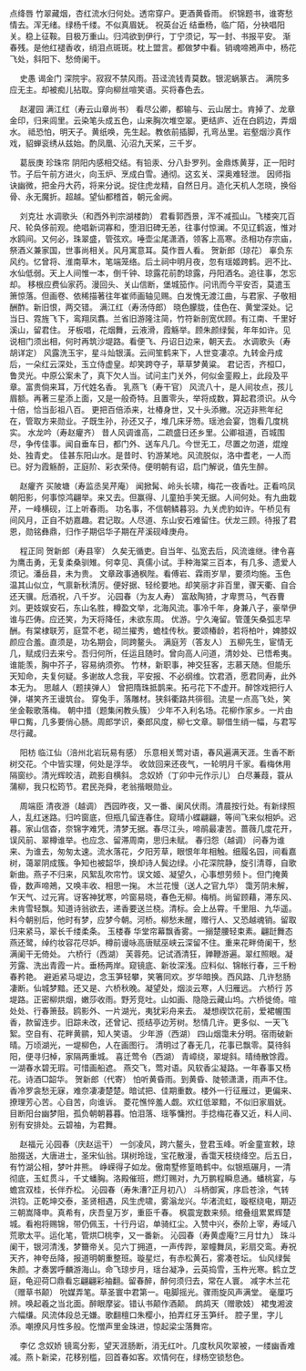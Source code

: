 <!-- { "loadSidebar": true } -->
点绛唇
竹翠藏烟，杏红流水归何处。透帘穿户。更酒黄昏雨。 
织锦题书，谁寄愁情去。浑无绪。绿杨千缕。不似真眉妩。 
祝英台近
结垂杨，临广陌，分袂唱阳关。稳上征鞍。目极万重山。归鸿欲到伊行，丁宁须记，写一封、书报平安。 
渐春残。是他红褪香收，绡泪点斑斑。枕上盟言。都做梦中看。销魂啼鴂声中，杨花飞处，斜阳下、愁倚阑干。 

　
史愚
谒金门
深院宇。寂寂不禁风雨。苔迳流钱青莫数。银泥蜗篆古。 
满院多应无主。却被痴儿拈取。穿向柳丝喧笑语。买将春色去。 

　
赵灌园
满江红（寿云山章尚书）
看尽公卿，都输与、云山居士。肯掉了、龙章金印，归来闾里。云染笔头成五色，山来胸次堆空翠。更结庐、近在白鸥边，弄烟水。 
祗恐怕，明天子。黄纸唤，先生起。教依前插脚，孔弯丛里。岩壑烟沙真作戏，貂蝉衮绣从兹始。酌凤凰、沁沼九天桨，三千岁。 

　
葛辰庚
珍珠帘
阴阳内感相交结。有铅汞、分八卦罗列。金鼎炼黄芽，正一阳时节。子后午前方进火，向玉炉、烹成白雪。通彻。这玄关、深奥难轻泄。 
因师指诀幽微，把金丹大药，将来分说。捉住虎龙精，自然日月。造化天机人怎晓，换俗骨、永无魔折。超越。望仙都稽首，朝元金阙。 

　
刘克壮
水调歌头（和西外判宗湖楼韵）
君看郭西景，浑不减孤山。飞楼突兀百尺、轮奂侈前观。绝唱新词寡和，堕泪旧碑无恙，往事付惊澜。不见辽鹤返，惟对水鸥间。又何必，珠翠盛，管弦欢。唾壶尘尾潇酒，领客上高寒。丞相功存宗庙，祭酒义兼家国，世事尚相关。风月寓意耳。莫作晋人看。 
贺新郎（琼花）
辜负东风约。忆曾将、淮南草木，笔端笼络。后土祠中明月夜，忽有瑶姬跨鹤。迥不比、水仙低弱。天上人间惟一本，倒千钟、琼露花前酌琼露，丹阳酒名。追往事，怎忘却。 
移根应费仙家药。漫回头、关山信断，堡城笳作。问讯而今平安否，莫遣玉箫惊落。但画卷、依稀描著往年崔师画轴见赐。白发愧无渡江曲，与君家、子敬相酬酢。新旧恨，两交错。 
满江红（寿汤侍郎）
晓色朦胧，佳色在、黄堂深处。记当日、霓旌飞下，鸾翔凤翥。兰省旧游隆注简，竹符新剖宽优顾。有江南、千里好溪山，留君住。 
牙板唱，花烟舞，云液滑，霞觞举。顾朱颜绿鬓，年年如许。见说相门须出相，何时再筑沙堤路。看便飞、丹诏日边来，朝天去。 
水调歌头（寿胡详定）
风露洗玉宇，星斗灿银潢。云间笙鹤来下，人世变凄凉。九转金丹成后，一朵红云深处，玉立侍虚皇。却笑跨夺子，草草梦黄粱。 
君记否，齐桓□，鲁灵光。中原公案未了，真下欠人当。试问主门关外，何似金銮殿上，此段及平章。富贵倘来耳，万代姓名香。 
乳燕飞（寿干官）
风流八十，是人间妆点，孩儿眉额。再著三星添上面，又是一般奇特。且置零头，举将成数，算起君须识。从今十倍，恰当彭祖八百。 
更把百倍添来，壮椿身世，又十头添撇。况迈非熊年纪在，管取方来勋业。子既生孙，孙还又子，堆几床牙笏。瑶池会宴，饱看几度桃实。 
水龙吟（寿赵癯齐）
昔人风调谁高，二疏盛日还乡里。公卿祖道，百城围尽，争传佳事。闻自垂车日，都门外、送车凡几。今世无工，尽置之勿道，焜煌处、独青史。 
佳甚东阳山水。是昔时、钓游某地。风流脱似，洛中耆老，一人而已。好为霞觞酹，正庭阶、彩衣荣侍。便明朝有诏，启门解说，值先生醉。 

　
赵癯齐
买陂塘（寿监丞吴芹庵）
闻掀髯、岭头长啸，梅花一夜香吐。正看呜凤朝阳影，何事惊鸿翩举。来又去。但赢得、儿童拍手笑无据。人间何处。有九曲栽芹，一峰横砚，江上听春雨。 
功名事，不信朝鳞暮羽。九关虎豹如许。午桥见有间风月，正自不妨嘉趣。君记取。人尽道、东山安石难留住。伏龙三顾。待报了君恩，勋铭彝鼎，归作子期侣华子期在芹溪砚峰庚舟。 

　
程正同
贺新郎（寿县宰）
久矣无循吏。自当年、弘宽去后，风流谁继。律令喜为鹰击勇，无复柔桑驯雉。何幸见、真儒小试。手种海棠三百本，有几多、遗爱人须记。潘岳县，未为贵。 
文章政事通枫陛。看傅岩、霖雨岁旱，要须均施。玉色温其山似立，气禀新秋清厉。便好据、轻纶要地。却笑丽才非百里，骤天衢、自合还天骥。卮酒祝，八千岁。 
沁园春（为友人寿）
富敌陶猗，才卑贾马，气吞曹刘。更妓娱安石，东山名胜，樽盈文举，北海风流。事冷千年，身兼八子，豪举伊谁与匹俦。应还笑，为天将降任，未欲东周。 
优游。宁久淹留。管蓬矢桑弧志早酬。有棠棣联芳，庭萱不老，砌兰擢秀，蟾桂传秋。要颂椿龄，若将柏叶，婢膝奴颜应合羞。直须是，功名期会，同跨鳌头。 
满庭芳（答友人）
五柳先生，宦情无几，赋成归去来兮。吾归何所，任运且随时。曾向高人问道，清妙处、已悟希夷。谁能羡，胸中芥子，容易纳须弥。 
竹林，新职事，神交狂客，志慕天随。但能乐天知命，夫复何疑。多谢故人念我，平安报、不必纲维。饮君酒，愿君同寿，此外本无为。 
思越人（题挟弹人）
曾把隋珠抵鹊来。拓弓花下不虚开。醉馀戏把行人弹，堪笑齐王谩筑台。 
穿兔手，落雕材。狭斜衢路共徘徊。流星一点高飞处，笑坐金鞍歌落梅。 
朝中措（题集闲教头簇）
少年不入利名场。花柳作家乡。一片由甲口觜，几多要俏心肠。周郎学识，秦郎风度，柳七文章。聊借生绡一幅，与君写尽行藏。 

　
阳枋
临江仙（涪州北岩玩易有感）
乐意相关莺对语，春风遍满天涯。生香不断树交花。个中皆实理，何处是浮华。 
收敛回来还夜气，一轮明月千家。看梅休用隔窗纱。清光辉皎洁，疏影自横斜。 
念奴娇（丁卯中元作示儿）
白尽蒹葭，蓑从蒲柳，我只松筠节。君民尧舜，老翁揩眼勋业。 

　
周端臣
清夜游（越调）
西园昨夜，又一番、阑风伏雨。清晨按行处。有新绿照人，乱红迷路。归吟窗底，但瓶几留连春住。窥晴小蝶翩翩，等间飞来似相妒。迟暮。家山信杳，奈锦字难凭，清梦无据。春尽江头，啼鹃最凄苦。蔷薇几度花开，误风前、翠樽谁举。也应念、留滞周南，思归未赋。 
春归怨（越调）
问春为谁来、为谁去，匆匆太速。流水落花，夕阳芳草，眼恨年年相触。细履名园，间看嘉树，蔼翠阴成簇。争知也被韶华，换却诗人鬓边绿。小花深院静，旋引清尊，自歌新曲。燕子不归来，风絮乱吹帘竹。误文姬、凝望久，心事想劳频卜。但门掩黄昏，数声啼鴂，又唤丰收、相思一掬。 
木兰花慢（送人之官九华）
霭芳阴未解，乍天气、过元宵。讶客神犹寒，吟窗易晓，春色无柳。梅梢。尚留顾藉，滞东风、未肯雪轻飘。知道诗翁欲去，递香要送兰桡。清标。会上丛霄。千里阻、九华遥。料今朝别后，他时有梦，应梦今朝。河桥。柳愁未醒，赠行人、又恐越魂销。留取归来紧马，翠长千缕柔条。 
玉楼春
华堂帘幕飘香雾。一搦楚腰轻束素。翩跹舞态燕还鹭，绰约妆容花尽妒。樽前谩咏高唐赋巫峡云深留不住。重来花畔倚阑干，愁满阑干无倚处。 
六桥行（西湖）
芙蓉苑。记试酒清狂，亸鞭游遍。翠红照眼。凝芳露、洗出青霞一片。垂杨两岸。窥镜底、新妆深浅。应料似、锦帐行春，三千粉春矜艳。 
避逅紧马堤边，念玉笋轻攀，笑箸同欢。岁华暗换。西风路、几许愁肠凄断。仙城梦黯。还又是、六桥秋晚。凝望处，烟淡云寒，人归雁远。 
六桥行
苏堤路。正密柳烘烟，嫩莎收雨。野芳竞吐。山如画、隐隐云藏山坞。六桥徙倚。喧处处、行春箫鼓。鸥影外、一片湖光，夷犹彩舟来去。 
凝想禊饮花前，爱裙幄围香，款留连步。旧踪未改，还曾记、揽结亭边芳树。愁情几许。更多似、一天飞絮。空自有、花畔黄鹂，知人笑语。 
少年游（西湖）
四山烟霭未分明。宿雨破新晴。万顷湖光，一堤柳色，人在画图行。 
清明过了春无几，花事已飘零。莫待斜阳，便寻归棹，家隔两重城。 
喜迁莺令（西湖）
青嶂绕，翠堤斜。晴绮散馀霞。一湖春水碧无瑕。可惜画船遮。 
燕交飞，莺对语。风软香尘凝路。一年春事又杨花。诗酒□韶华。 
贺新郎（代寄）
怕听黄昏雨。到黄昏、陡顿潇潇，雨声不住。香冷罗衾愁无寐，难奈凄凄楚楚。暗试把、佳期重数。楼外一行征雁过，更偏来、撩理芳心苦。心自苦，向谁诉。 
菱花憔悴羞人觑。欢红低翠黯，不似旧家眉妩。目断阳台幽梦阻，孤负朝朝暮暮。怕泪落、瑶筝慵拊。手捻梅花春又近，料人间、别有安排处。云碧袖，为君舞。 

　
赵福元
沁园春（庆赵运干）
一剑凌风，跨六鳌头，登君玉峰。听金童宣敕，琼胎掇送，大唐进士，圣宋仙翁。琪树玲珑，宝花散漫，香霭天枝绕绛空。后五日，有竹湖公相，梦叶井熊。 
峥嵘得子如龙。傲南墅修篁皓鹤中。似银瓶碾月，一清彻底，玉虹贯斗，千丈蟠胸。洛殿催班，燃灯赐对，九万鹏程瞬息通。蟠桃宴，与蟾宫双桂，长伴乔松。 
沁园春（寿朱漕?正月初八）
斗柄御寅，序启苍涂，气转洪钧。正乾坤交泰，圣贤相遇，风生虎啸，雾滃龙兴。华渚流虹，璇枢绕电，期迈三朝嵩降申。真希有，庆吾皇万岁，重臣千春。 
枫震宠数来频。绾叠组累累辉楚城。看袍将赐锦，带仍佩玉，十行丹诏，单骑红尘。入赞中兴，泰阶上宰，寿域八荒歌太平。运化笔，管烘□桃李，又一番新。 
沁园春（寿黄虚庵?三月廿九）
珠斗阑干，银河清浅，梦籋帝关。见六丁拥道，一声传跸，翠幢舞凤，彩扇交鸾。寿祝天齐，神夸岳降，报道明朝重整班。璇星烂，有赤松黄石，雾凑苍坛。 
仙风绿鬓朱颜。才奏罢呼麟游海山。命飞琼步月，瑶台凝净，云英捣雪，玉杵光寒。鹤立芝庭，龟迎荷□鼎看忘翩翩彩袖翻。留春醉，醉何须归去，常在人寰。 
减字木兰花（赠草书颠）
吮媒弄笔。草圣寰中君第一。电脚摇光。骤雨旋风声满堂。 
毫厘巧辨。唤起羲之当北面。醉眼摩娑。错认书颠作酒颠。 
鹧鸪天（赠歌妓）
裙曳湘波六幅缣。风流体段总无嫌。歌翻檀口朱樱小，拍弄红牙玉笋纤。 
腔子里，字儿添。嘲撩风月性多般。忔憎声里金珠进，惊起梁尘落舞帘。 

　
李亿
念奴娇
镜鸾分影，望天涯肠断，消无红叶。几度秋风吹翠被，一缕幽香难减。燕卜新梁，花移别槛，回首春如客。欢情何在，绿杨空锁愁色。 
